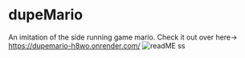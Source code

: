 # dupeMario
An imitation of the side running game mario. Check it out over here->
https://dupemario-h8wo.onrender.com/
![readME ss](https://user-images.githubusercontent.com/106096161/214327175-c4f863d8-c3df-4a7b-b7b3-a4e76a44239e.png)
